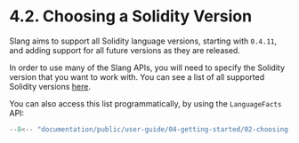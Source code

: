 # 4.2. Choosing a Solidity Version

Slang aims to support all Solidity language versions, starting with `0.4.11`, and adding support for all future versions as they are released.

In order to use many of the Slang APIs, you will need to specify the Solidity version that you want to work with.
You can see a list of all supported Solidity versions [here](../../../solidity-specification/supported-versions.md).

You can also access this list programmatically, by using the `LanguageFacts` API:

```ts title="supported-versions.mts"
--8<-- "documentation/public/user-guide/04-getting-started/02-choosing-a-solidity-version/examples/01-supported-versions.test.mts"
```
